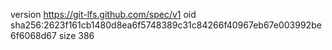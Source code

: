 version https://git-lfs.github.com/spec/v1
oid sha256:2623f161cb1480d8ea6f5748389c31c84266f40967eb67e003992be6f6068d67
size 386
